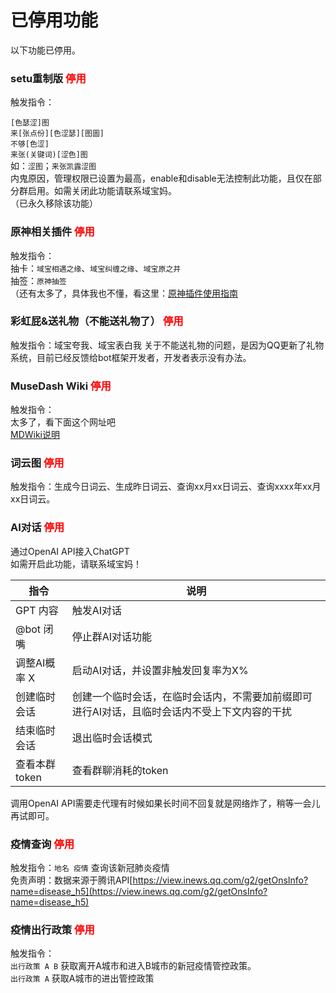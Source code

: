 # 已停用功能

以下功能已停用。

### setu重制版 <font color=red>停用</font>  
触发指令：  
<!-- （此插件默认不启用，如需启用请管理员在群内发送`enable 涩图`） -->
`[色瑟涩]图`  
`来[张点份][色涩瑟][图圖]`  
`不够[色涩]`  
`来张(关键词)[涩色]图`  
如：`涩图`；`来张凯露涩图`  
内鬼原因，管理权限已设置为最高，enable和disable无法控制此功能，且仅在部分群启用。如需关闭此功能请联系域宝妈。  
（已永久移除该功能）

### 原神相关插件 <font color=red>停用</font>  
触发指令：  
抽卡：`域宝相遇之缘`、`域宝纠缠之缘`、`域宝原之井`  
抽签：`原神抽签`  
（还有太多了，具体我也不懂，看这里：[原神插件使用指南](https://github.com/pcrbot/Genshin_Impact_bot/blob/main/doc/%E5%91%BD%E4%BB%A4.md "原神插件使用指南")  


### 彩虹屁&送礼物（不能送礼物了） <font color=red>停用</font>  
触发指令：域宝夸我、域宝表白我
关于不能送礼物的问题，是因为QQ更新了礼物系统，目前已经反馈给bot框架开发者，开发者表示没有办法。

### MuseDash Wiki <font color=red>停用</font> 
触发指令：  
太多了，看下面这个网址吧  
[MDWiki说明](MDwiki帮助.html "MuseDash Wiki插件使用说明")   

### 词云图 <font color=red>停用</font> 
触发指令：生成今日词云、生成昨日词云、查询xx月xx日词云、查询xxxx年xx月xx日词云。   


### AI对话 <font color=red>停用</font> 
通过OpenAI API接入ChatGPT  
如需开启此功能，请联系域宝妈！

|指令|说明|
|---|---|
|GPT 内容|触发AI对话|
|@bot 闭嘴|停止群AI对话功能|
|调整AI概率 X|启动AI对话，并设置非触发回复率为X%|
|创建临时会话|创建一个临时会话，在临时会话内，不需要加前缀即可进行AI对话，且临时会话内不受上下文内容的干扰|
|结束临时会话|退出临时会话模式|
|查看本群token|查看群聊消耗的token|

调用OpenAI API需要走代理有时候如果长时间不回复就是网络炸了，稍等一会儿再试即可。  

### 疫情查询 <font color=red>停用</font>  
触发指令：`地名 疫情` 查询该新冠肺炎疫情  
免责声明：数据来源于腾讯API[https://view.inews.qq.com/g2/getOnsInfo?name=disease_h5](https://view.inews.qq.com/g2/getOnsInfo?name=disease_h5)

### 疫情出行政策 <font color=red>停用</font>  
触发指令：  
`出行政策 A B` 获取离开A城市和进入B城市的新冠疫情管控政策。  
`出行政策 A` 获取A城市的进出管控政策  